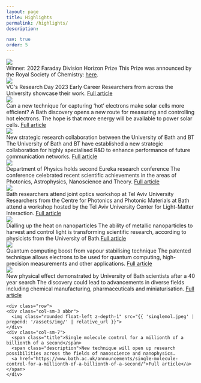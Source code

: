 ```yaml
---
layout: page
title: Highlights
permalink: /highlights/
description: 

nav: true
order: 5
---
```


<div class="projects">
   <div class="row">
    <div class="col-sm-3 abbr">
      <img class="rounded float-left z-depth-1" src="{{ 'RSC.png' | prepend: '/assets/img/' | relative_url }}">
    </div>
    <div class="col-sm-7">
      <span class="title">Winner: 2022 Faraday Division Horizon Prize</span>
      <span class="description">This Prize was announced by the Royal Society of Chemistry: <a href="https://www.rsc.org/prizes-funding/prizes/2022-winners/chiroptical-harmony/">here</a>.</span>
    </div>
  </div>

 <div class="row">
    <div class="col-sm-3 abbr">
      <img class="rounded float-left z-depth-1" src="{{ 'vcday.jpeg' | prepend: '/assets/img/' | relative_url }}">
    </div>
    <div class="col-sm-7">
      <span class="title">VC's Research Day 2023</span>
      <span class="description">Early Career Researchers from across the University showcase their work. <a href="https://www.bath.ac.uk/announcements/vcs-research-day-2023/">Full article</a></span>
    </div>
  </div>

  <div class="row">
    <div class="col-sm-3 abbr">
      <img class="rounded float-left z-depth-1" src="{{ 'hot-e.jpeg' | prepend: '/assets/img/' | relative_url }}">
    </div>
    <div class="col-sm-7">
      <span class="title">Can a new technique for capturing ‘hot’ electrons make solar cells more efficient?</span>
      <span class="description">A Bath discovery opens a new route for measuring and controlling hot electrons. The hope is that more energy will be available to power solar cells. <a href="https://www.bath.ac.uk/announcements/can-a-new-technique-for-capturing-hot-electrons-make-solar-cells-more-efficient/">Full article</a></span>
    </div>
  </div>

  <div class="row">
    <div class="col-sm-3 abbr">
      <img class="rounded float-left z-depth-1" src="{{ 'BTcollab.jpeg' | prepend: '/assets/img/' | relative_url }}">
    </div>
    <div class="col-sm-7">
      <span class="title">New strategic research collaboration between the University of Bath and BT</span>
      <span class="description">The University of Bath and BT have established a new strategic collaboration for highly specialised R&D to enhance performance of future communication networks. <a href="https://www.bath.ac.uk/announcements/new-strategic-research-collaboration-between-the-university-of-bath-and-bt/">Full article</a></span>
    </div>
  </div>

  <div class="row">
    <div class="col-sm-3 abbr">
      <img class="rounded float-left z-depth-1" src="{{ 'eureka.jpeg' | prepend: '/assets/img/' | relative_url }}">
    </div>
    <div class="col-sm-7">
      <span class="title">Department of Physics holds second Eureka research conference</span>
      <span class="description">The conference celebrated recent scientific achievements in the areas of Photonics, Astrophysics, Nanoscience and Theory. <a href="https://www.bath.ac.uk/announcements/department-of-physics-holds-second-eureka-research-conference/">Full article</a></span>
    </div>
  </div>


   <div class="row">
    <div class="col-sm-3 abbr">
      <img class="rounded float-left z-depth-1" src="{{ 'tau.jpeg' | prepend: '/assets/img/' | relative_url }}">
    </div>
    <div class="col-sm-7">
      <span class="title">Bath researchers attend joint optics workshop at Tel Aviv University</span>
      <span class="description">Researchers from the Centre for Photonics and Photonic Materials at Bath attend a workshop hosted by the Tel Aviv University Center for Light-Matter Interaction. <a href="https://www.bath.ac.uk/announcements/bath-researchers-attend-joint-optics-workshop-at-tel-aviv-university/">Full article</a></span>
    </div>
  </div>

  <div class="row">
    <div class="col-sm-3 abbr">
      <img class="rounded float-left z-depth-1" src="{{ 'nanoparticles.jpeg' | prepend: '/assets/img/' | relative_url }}">
    </div>
    <div class="col-sm-7">
      <span class="title">Dialling up the heat on nanoparticles</span>
      <span class="description">The ability of metallic nanoparticles to harvest and control light is transforming scientific research, according to physicists from the University of Bath.<a href="https://www.bath.ac.uk/announcements/dialling-up-the-heat-on-nanoparticles/">Full article</a></span>
    </div>
  </div>

  <div class="row">
    <div class="col-sm-3 abbr">
      <img class="rounded float-left z-depth-1" src="{{ 'qcomp.jpeg' | prepend: '/assets/img/' | relative_url }}">
    </div>
    <div class="col-sm-7">
      <span class="title">Quantum computing boost from vapour stabilising technique</span>
      <span class="description">The patented technique allows electrons to be used for quantum computing, high-precision measurements and other applications.
      <a href="https://www.bath.ac.uk/announcements/quantum-computing-boost-from-vapour-stabilising-technique/">Full article</a></span>
    </div>
  </div>

  <div class="row">
    <div class="col-sm-3 abbr">
      <img class="rounded float-left z-depth-1" src="{{ '40years.jpeg' | prepend: '/assets/img/' | relative_url }}">
    </div>
    <div class="col-sm-7">
      <span class="title">New physical effect demonstrated by University of Bath scientists after a 40 year search</span>
      <span class="description">The discovery could lead to advancements in diverse fields including chemical manufacturing, pharmaceuticals and miniaturisation.
      <a href="https://www.bath.ac.uk/announcements/new-physical-effect-demonstrated-by-university-of-bath-scientists-after-a-40-year-search/#:~:text=For%20the%20first%20time%20ever,theoretical%20work%20from%20the%201970s.">Full article</a></span>
    </div>
  </div>

    <div class="row">
    <div class="col-sm-3 abbr">
      <img class="rounded float-left z-depth-1" src="{{ 'singlemol.jpeg' | prepend: '/assets/img/' | relative_url }}">
    </div>
    <div class="col-sm-7">
      <span class="title">Single molecule control for a millionth of a billionth of a second</span>
      <span class="description">New technique will open up research possibilities across the fields of nanoscience and nanophysics.
      <a href="https://www.bath.ac.uk/announcements/single-molecule-control-for-a-millionth-of-a-billionth-of-a-second/">Full article</a></span>
    </div>
  </div>

</div>
